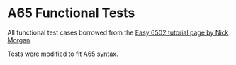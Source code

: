 A65 Functional Tests
====================

All functional test cases borrowed from the [Easy 6502 tutorial page by Nick Morgan](https://skilldrick.github.io/easy6502/).

Tests were modified to fit A65 syntax.

